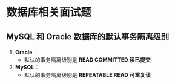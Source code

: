 # 数据库相关面试题

## MySQL 和 Oracle 数据库的默认事务隔离级别

1. **Oracle**：
   - 默认的事务隔离级别是 **READ COMMITTED 读已提交**
2. **MySQL**：
   - 默认的事务隔离级别是 **REPEATABLE READ 可重复读**
